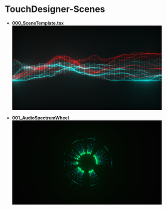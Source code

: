 # TouchDesigner-Scenes

- **000_SceneTemplate.tox**  
  <img src="SceneCaptures\000_SceneTemplate.png" alt="000_SceneTemplate" width="640" />

- **001_AudioSpectrumWheel**  
  <img src="SceneCaptures\001_AudioSpectrumWheel.png" alt="000_SceneTemplate" width="640" />





